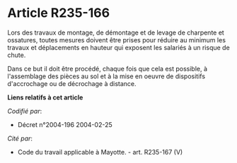 # Article R235-166

Lors des travaux de montage, de démontage et de levage de charpente et ossatures, toutes mesures doivent être prises pour
réduire au minimum les travaux et déplacements en hauteur qui exposent les salariés à un risque de chute.

Dans ce but il doit être procédé, chaque fois que cela est possible, à l'assemblage des pièces au sol et à la mise en oeuvre
de dispositifs d'accrochage ou de décrochage à distance.

**Liens relatifs à cet article**

_Codifié par_:

  - Décret n°2004-196 2004-02-25

_Cité par_:

  - Code du travail applicable à Mayotte. - art. R235-167 (V)
